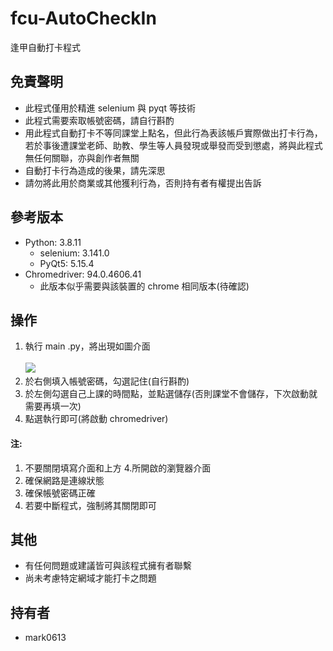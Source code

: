 # fcu-AutoCheckIn

逢甲自動打卡程式

## 免責聲明
- 此程式僅用於精進 selenium 與 pyqt 等技術
- 此程式需要索取帳號密碼，請自行斟酌
- 用此程式自動打卡不等同課堂上點名，但此行為表該帳戶實際做出打卡行為，若於事後遭課堂老師、助教、學生等人員發現或舉發而受到懲處，將與此程式無任何關聯，亦與創作者無關
- 自動打卡行為造成的後果，請先深思
- 請勿將此用於商業或其他獲利行為，否則持有者有權提出告訴

## 參考版本
- Python: 3.8.11
    + selenium: 3.141.0
    + PyQt5: 5.15.4
- Chromedriver: 94.0.4606.41
    + 此版本似乎需要與該裝置的 chrome 相同版本(待確認)

## 操作
1. 執行 main .py，將出現如圖介面<br><br> ![](https://i.imgur.com/saaMZLr.png)
2. 於右側填入帳號密碼，勾選記住(自行斟酌)
3. 於左側勾選自己上課的時間點，並點選儲存(否則課堂不會儲存，下次啟動就需要再填一次)
4. 點選執行即可(將啟動 chromedriver)

#### 注:
1. 不要關閉填寫介面和上方 4.所開啟的瀏覽器介面
2. 確保網路是連線狀態
3. 確保帳號密碼正確
4. 若要中斷程式，強制將其關閉即可

## 其他
- 有任何問題或建議皆可與該程式擁有者聯繫
- 尚未考慮特定網域才能打卡之問題

## 持有者
- mark0613

